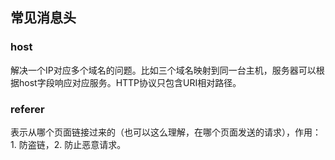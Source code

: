 ## 常见消息头

### host

解决一个IP对应多个域名的问题。比如三个域名映射到同一台主机，服务器可以根据host字段响应对应服务。HTTP协议只包含URI相对路径。

### referer

表示从哪个页面链接过来的（也可以这么理解，在哪个页面发送的请求），作用：1. 防盗链，2. 防止恶意请求。

